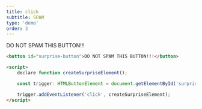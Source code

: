 ```yaml
---
title: click
subtitle: SPAM
type: 'demo'
order: 3
---
```


<script>
  import SingleButton from '$lib/demo/2024-11-07-hearNoEvil/SingleButton.svelte'
</script>

<SingleButton>DO NOT SPAM THIS BUTTON!!!</SingleButton>

```html
<button id="surprise-button">DO NOT SPAM THIS BUTTON!!!</button>

<script>
	declare function createSurpriseElement();

	const trigger: HTMLButtonElement = document.getElementById('surprise-button');

	trigger.addEventListener('click', createSurpriseElement);
</script>
```
